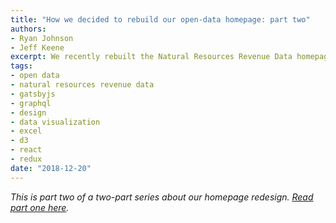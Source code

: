 ```yaml
---
title: "How we decided to rebuild our open-data homepage: part two"
authors:
- Ryan Johnson
- Jeff Keene
excerpt: We recently rebuilt the Natural Resources Revenue Data homepage. In our second post about the rebuild, we share how we converted the homepage to GatsbyJS with React/Redux, GraphQL, and D3 to visualize data sourced from Excel files.
tags:
- open data
- natural resources revenue data
- gatsbyjs
- graphql
- design
- data visualization
- excel
- d3
- react
- redux
date: "2018-12-20"
---
```


_This is part two of a two-part series about our homepage redesign. [Read part one here](/homepage-revamp/)._

